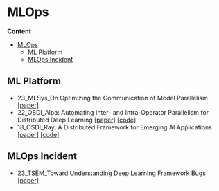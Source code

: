 # MLOps

**Content**


- [MLOps](#mlops)
  - [ML Platform](#ml-platform)
  - [MLOps Incident](#mlops-incident)

## ML Platform

- 23_MLSys_On Optimizing the Communication of Model Parallelism [[paper]](https://arxiv.org/pdf/2211.05322.pdf)
- 22_OSDI_Alpa: Automating Inter- and Intra-Operator Parallelism for Distributed Deep Learning [[paper]](https://arxiv.org/pdf/2201.12023.pdf) [[code]](https://github.com/alpa-projects/alpa)
- 18_OSDI_Ray: A Distributed Framework for Emerging AI Applications [[paper]](https://www.usenix.org/system/files/osdi18-moritz.pdf) [[code]](https://github.com/ray-project/ray)

## MLOps Incident

- 23_TSEM_Toward Understanding Deep Learning Framework Bugs [[paper]](https://arxiv.org/pdf/2203.04026.pdf)

